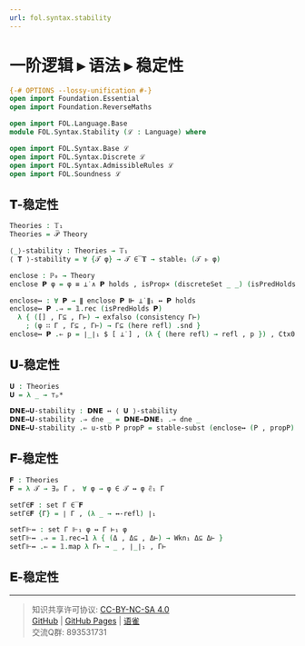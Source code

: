 ```yaml
---
url: fol.syntax.stability
---
```


# 一阶逻辑 ▸ 语法 ▸ 稳定性

```agda
{-# OPTIONS --lossy-unification #-}
open import Foundation.Essential
open import Foundation.ReverseMaths

open import FOL.Language.Base
module FOL.Syntax.Stability (ℒ : Language) where

open import FOL.Syntax.Base ℒ
open import FOL.Syntax.Discrete ℒ
open import FOL.Syntax.AdmissibleRules ℒ
open import FOL.Soundness ℒ
```

## 𝐓-稳定性

```agda
Theories : 𝕋₁
Theories = 𝒫̅ Theory
```

```agda
⟨_⟩-stability : Theories → 𝕋₁
⟨ 𝐓 ⟩-stability = ∀ {𝒯 φ} → 𝒯 ∈̅ 𝐓 → stable₁ (𝒯 ⊩ φ)
```

```agda
enclose : ℙ₀ → Theory
enclose 𝗣 φ = φ ≡ ⊥̇ ∧ 𝗣 holds , isProp× (discreteSet _ _) (isPredHolds 𝗣)
```

```agda
enclose↔ : ∀ 𝗣 → ∥ enclose 𝗣 ⊩ ⊥̇ ∥₁ ↔ 𝗣 holds
enclose↔ 𝗣 .⇒ = 𝟙.rec (isPredHolds 𝗣)
  λ { ([] , Γ⊆ , Γ⊢) → exfalso (consistency Γ⊢)
    ; (φ ∷ Γ , Γ⊆ , Γ⊢) → Γ⊆ (here refl) .snd }
enclose↔ 𝗣 .⇐ p = ∣_∣₁ $ [ ⊥̇ ] , (λ { (here refl) → refl , p }) , Ctx0
```

## 𝐔-稳定性

```agda
𝐔 : Theories
𝐔 = λ _ → ⊤ₚ*
```

```agda
𝗗𝗡𝗘↔𝐔-stability : 𝗗𝗡𝗘 ↔ ⟨ 𝐔 ⟩-stability
𝗗𝗡𝗘↔𝐔-stability .⇒ dne _ = 𝗗𝗡𝗘↔𝗗𝗡𝗘₁ .⇒ dne _
𝗗𝗡𝗘↔𝐔-stability .⇐ u-stb P propP = stable-subst (enclose↔ (P , propP)) $ stableInhabitation .⇒ $ u-stb _
```

## 𝐅-稳定性

```agda
𝐅 : Theories
𝐅 = λ 𝒯 → ∃ₚ Γ ， ∀ φ → φ ∈ 𝒯 ↔ φ ∈͆₁ Γ
```

```agda
setΓ∈𝐅 : set Γ ∈̅ 𝐅
setΓ∈𝐅 {Γ} = ∣ Γ , (λ _ → ↔-refl) ∣₁
```

```agda
setΓ⊩↔ : set Γ ⊩₁ φ ↔ Γ ⊢₁ φ
setΓ⊩↔ .⇒ = 𝟙.rec→1 λ { (Δ , Δ⊆ , Δ⊢) → Wkn₁ Δ⊆ Δ⊢ }
setΓ⊩↔ .⇐ = 𝟙.map λ Γ⊢ → _ , ∣_∣₁ , Γ⊢
```

## 𝐄-稳定性

---
> 知识共享许可协议: [CC-BY-NC-SA 4.0](https://creativecommons.org/licenses/by-nc-sa/4.0/deed.zh)  
> [GitHub](https://github.com/choukh/MetaLogic/blob/main/src/FOL/Syntax/Stability.lagda.md) | [GitHub Pages](https://choukh.github.io/MetaLogic/FOL.Syntax.Stability.html) | [语雀](https://www.yuque.com/ocau/metalogic/fol.syntax.stability)  
> 交流Q群: 893531731

